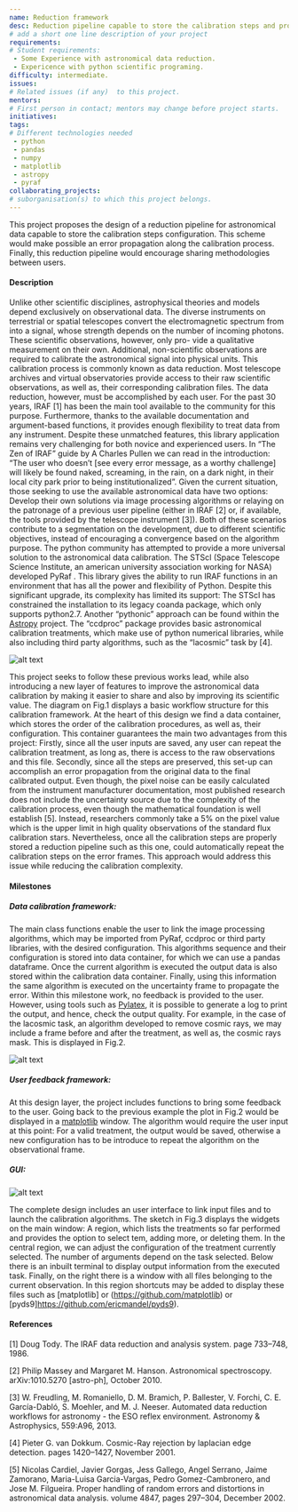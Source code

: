 ```yaml
---
name: Reduction framework
desc: Reduction pipeline capable to store the calibration steps and propagate the error.
# add a short one line description of your project
requirements:
# Student requirements:
 - Some Experience with astronomical data reduction.
 - Expericence with python scientific programing.
difficulty: intermediate.
issues:
# Related issues (if any)  to this project.
mentors:
# First person in contact; mentors may change before project starts.
initiatives:
tags:
# Different technologies needed
 - python
 - pandas
 - numpy
 - matplotlib
 - astropy
 - pyraf
collaborating_projects:
# suborganisation(s) to which this project belongs.
---
```

This project proposes the design of a reduction pipeline for astronomical data capable to store the calibration steps configuration. This scheme would make possible an error propagation along the calibration process. Finally, this reduction pipeline would encourage sharing methodologies between users. 


#### Description

Unlike other scientific disciplines, astrophysical theories and models depend exclusively on observational data. The
diverse instruments on terrestrial or spatial telescopes convert the electromagnetic spectrum from into a signal,
whose strength depends on the number of incoming photons. These scientific observations, however, only pro-
vide a qualitative measurement on their own. Additional, non-scientific observations are required to calibrate the
astronomical signal into physical units. This calibration process is commonly known as data reduction.
Most telescope archives and virtual observatories provide access to their raw scientific observations, as well as,
their corresponding calibration files. The data reduction, however, must be accomplished by each user. For the
past 30 years, IRAF [1] has been the main tool available to the community for this purpose. Furthermore, thanks
to the available documentation and argument-based functions, it provides enough flexibility to treat data from any
instrument. Despite these unmatched features, this library application remains very challenging for both novice
and experienced users. In “The Zen of IRAF” guide by A Charles Pullen we can read in the introduction: “The user
who doesn’t [see every error message, as a worthy challenge] will likely be found naked, screaming, in the rain, on
a dark night, in their local city park prior to being institutionalized”. Given the current situation, those seeking to
use the available astronomical data have two options: Develop their own solutions via image processing algorithms
or relaying on the patronage of a previous user pipeline (either in IRAF [2] or, if available, the tools provided by
the telescope instrument [3]). Both of these scenarios contribute to a segmentation on the development, due to
different scientific objectives, instead of encouraging a convergence based on the algorithm purpose.
The python community has attempted to provide a more universal solution to the astronomical data calibration.
The STScI (Space Telescope Science Institute, an american university association working for NASA) developed
PyRaf . This library gives the ability to run IRAF functions in an environment that has all the power and flexibility
of Python. Despite this significant upgrade, its complexity has limited its support: The STScI has constrained the
installation to its legacy coanda package, which only supports python2.7. Another “pythonic” approach can be
found within the [Astropy](http://www.astropy.org/) project. The “ccdproc” package provides basic astronomical calibration treatments, which make use of python numerical libraries, while also including third party algorithms, such as the “lacosmic” task by [4].

![alt text](https://github.com/Vital-Fernandez/openastronomy.github.io/blob/master/_projects/2018/astropy/Diagram1.png
 "Project workflow")

This project seeks to follow these previous works lead, while also introducing a new layer of features to improve
the astronomical data calibration by making it easier to share and also by improving its scientific value. The diagram
on Fig.1 displays a basic workflow structure for this calibration framework. At the heart of this design we find a
data container, which stores the order of the calibration procedures, as well as, their configuration. This container
guarantees the main two advantages from this project: Firstly, since all the user inputs are saved, any user can
repeat the calibration treatment, as long as, there is access to the raw observations and this file. Secondly, since all
the steps are preserved, this set-up can accomplish an error propagation from the original data to the final calibrated output. Even though, the pixel noise can be easily calculated from the instrument manufacturer documentation,
most published research does not include the uncertainty source due to the complexity of the calibration process,
even though the mathematical foundation is well establish [5]. Instead, researchers commonly take a 5% on the
pixel value which is the upper limit in high quality observations of the standard flux calibration stars. Nevertheless,
once all the calibration steps are properly stored a reduction pipeline such as this one, could automatically repeat
the calibration steps on the error frames. This approach would address this issue while reducing the calibration
complexity.

#### Milestones

##### Data calibration framework:

The main class functions enable the user to link the image processing algorithms,
which may be imported from PyRaf, ccdproc or third party libraries, with the desired configuration. This algorithms
sequence and their configuration is stored into data container, for which we can use a pandas dataframe. Once the
current algorithm is executed the output data is also stored within the calibration data container. Finally, using
this information the same algorithm is executed on the uncertainty frame to propagate the error.
Within this milestone work, no feedback is provided to the user. However, using tools such as [Pylatex](https://github.com/JelteF/PyLaTeX/), it is possible to generate a log to print the output, and hence, check the output quality. For example, in the case of the lacosmic task, an algorithm developed to remove cosmic rays, we may include a frame before and after the treatment, as well as, the cosmic rays mask. This is displayed in Fig.2.

![alt text](https://github.com/Vital-Fernandez/openastronomy.github.io/blob/master/_projects/2018/astropy/Diagram2.png
 "Sample treatment log output")
 
##### User feedback framework:

At this design layer, the project includes functions to bring some feedback to the user. Going back to the previous example the plot in Fig.2 would be displayed in a [matplotlib](https://github.com/matplotlib) window. The algorithm would require the user input at this point: For a valid treatment, the output would be saved, otherwise a new configuration has to be introduce to repeat the algorithm on the observational frame.

##### GUI:

![alt text](https://github.com/Vital-Fernandez/openastronomy.github.io/blob/master/_projects/2018/astropy/Diagram3.png
 "Sketch of project GUI")
 
The complete design includes an user interface to link input files and to launch the calibration algorithms. The sketch in Fig.3 displays the widgets on the main window: A region, which lists the treatments so far performed and provides the option to select tem, adding more, or deleting them. In the central region, we can adjust the configuration of the treatment currently selected. The number of arguments depend on the task selected. Below there is an inbuilt terminal to display output information from the executed task. Finally, on the right there is a window with all files belonging to the current observation. In this region shortcuts may be added to display these files such as [matplotlib] or (https://github.com/matplotlib) or [pyds9]https://github.com/ericmandel/pyds9).

#### References

[1] Doug Tody. The IRAF data reduction and analysis system. page 733–748, 1986.

[2] Philip Massey and Margaret M. Hanson. Astronomical spectroscopy. arXiv:1010.5270 [astro-ph], October 2010.

[3] W. Freudling, M. Romaniello, D. M. Bramich, P. Ballester, V. Forchi, C. E. García-Dabló, S. Moehler, and
M. J. Neeser. Automated data reduction workflows for astronomy - the ESO reflex environment. Astronomy &
Astrophysics, 559:A96, 2013.

[4] Pieter G. van Dokkum. Cosmic-Ray rejection by laplacian edge detection. pages 1420–1427, November 2001.

[5] Nicolas Cardiel, Javier Gorgas, Jess Gallego, Angel Serrano, Jaime Zamorano, Maria-Luisa Garcia-Vargas, Pedro
Gomez-Cambronero, and Jose M. Filgueira. Proper handling of random errors and distortions in astronomical
data analysis. volume 4847, pages 297–304, December 2002.


